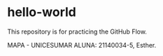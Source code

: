 # hello-world
This repository is for practicing the GitHub Flow.

MAPA - UNICESUMAR
ALUNA: 21140034-5, Esther.
